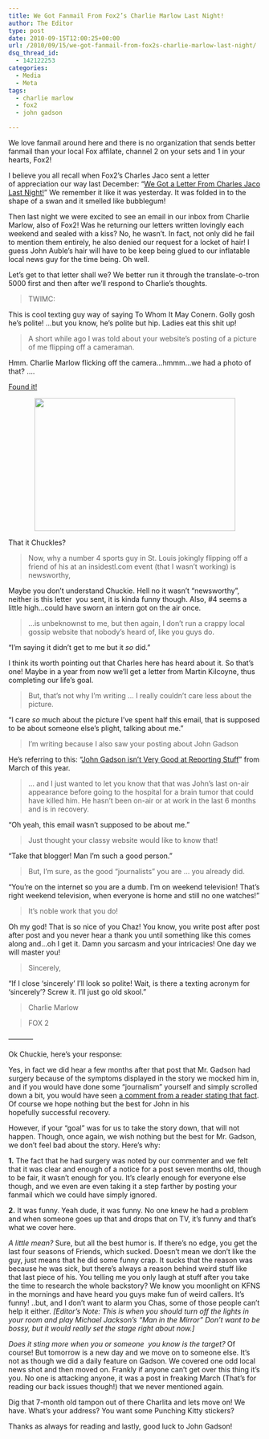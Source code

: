 ```yaml
---
title: We Got Fanmail From Fox2’s Charlie Marlow Last Night!
author: The Editor
type: post
date: 2010-09-15T12:00:25+00:00
url: /2010/09/15/we-got-fanmail-from-fox2s-charlie-marlow-last-night/
dsq_thread_id:
  - 142122253
categories:
  - Media
  - Meta
tags:
  - charlie marlow
  - fox2
  - john gadson

---
```

We love fanmail around here and there is no organization that sends better fanmail than your local Fox affilate, channel 2 on your sets and 1 in your hearts, Fox2!

I believe you all recall when Fox2&#8217;s Charles Jaco sent a letter of appreciation our way last December: &#8220;<a href="http://punchingkitty.com/2009/12/01/we-got-a-letter-from-charles-jaco-last-night/" target="_blank">We Got a Letter From Charles Jaco Last Night!</a>&#8221; We remember it like it was yesterday. It was folded in to the shape of a swan and it smelled like bubblegum!

Then last night we were excited to see an email in our inbox from Charlie Marlow, also of Fox2! Was he returning our letters written lovingly each weekend and sealed with a kiss? No, he wasn&#8217;t. In fact, not only did he fail to mention them entirely, he also denied our request for a locket of hair! I guess John Auble&#8217;s hair will have to be keep being glued to our inflatable local news guy for the time being. Oh well.

Let&#8217;s get to that letter shall we? We better run it through the translate-o-tron 5000 first and then after we&#8217;ll respond to Charlie&#8217;s thoughts.

> TWIMC:

This is cool texting guy way of saying To Whom It May Conern. Golly gosh he&#8217;s polite! &#8230;but you know, he&#8217;s polite but hip. Ladies eat this shit up!

> A short while ago I was told about your website&#8217;s posting of a picture of me flipping off a cameraman.

Hmm. Charlie Marlow flicking off the camera&#8230;hmmm&#8230;we had a photo of that? &#8230;.

<a href="http://punchingkitty.com/2010/01/29/fox-2s-charlie-marlow-has-a-message-for-you/" target="_blank">Found it! </a>

<p style="text-align: center;">
  <a href="http://punchingkitty.com/2010/01/29/fox-2s-charlie-marlow-has-a-message-for-you/"><img class="aligncenter size-full wp-image-3081" title="charlie_marlow" src="http://media.punchingkitty.com/wordpress/2010/01/charlie_marlow.jpg?filter=resize&w=400" alt="" width="400" height="265" srcset="http://media.punchingkitty.com/wordpress/2010/01/charlie_marlow.jpg 600w, http://media.punchingkitty.com/wordpress/2010/01/charlie_marlow-300x198.jpg 300w" sizes="(max-width: 400px) 100vw, 400px" /></a>
</p>

<p style="text-align: left;">
  That it Chuckles?
</p>

> Now, why a number 4 sports guy in St. Louis jokingly flipping off a friend of his at an insidestl.com event (that I wasn&#8217;t working) is newsworthy,

Maybe you don&#8217;t understand Chuckie. Hell no it wasn&#8217;t &#8220;newsworthy&#8221;, neither is this letter  you sent, it is kinda funny though. Also, #4 seems a little high&#8230;could have sworn an intern got on the air once.

> &#8230;is unbeknownst to me, but then again, I don&#8217;t run a crappy local gossip website that nobody&#8217;s heard of, like you guys do.

&#8220;I&#8217;m saying it didn&#8217;t get to me but it _so_ did.&#8221;

I think its worth pointing out that Charles here has heard about it. So that&#8217;s one! Maybe in a year from now we&#8217;ll get a letter from Martin Kilcoyne, thus completing our life&#8217;s goal.

> But, that&#8217;s not why I&#8217;m writing &#8230; I really couldn&#8217;t care less about the picture.

&#8220;I care _so_ much about the picture I&#8217;ve spent half this email, that is supposed to be about someone else&#8217;s plight, talking about me.&#8221;

> I&#8217;m writing because I also saw your posting about John Gadson

He&#8217;s referring to this: &#8220;<a href="http://punchingkitty.com/2010/03/16/john-gadson-isnt-very-good-at-reporting-stuff/" target="_blank">John Gadson isn’t Very Good at Reporting Stuff</a>&#8221; from March of this year.

> &#8230; and I just wanted to let you know that that was John&#8217;s last on-air appearance before going to the hospital for a brain tumor that could have killed him. He hasn&#8217;t been on-air or at work in the last 6 months and is in recovery.

&#8220;Oh yeah, this email wasn&#8217;t supposed to be about me.&#8221;

> Just thought your classy website would like to know that!

&#8220;Take that blogger! Man I&#8217;m such a good person.&#8221;

> But, I&#8217;m sure, as the good &#8220;journalists&#8221; you are &#8230; you already did.

&#8220;You&#8217;re on the internet so you are a dumb. I&#8217;m on weekend television! That&#8217;s right weekend television, when everyone is home and still no one watches!&#8221;

> It&#8217;s noble work that you do!

Oh my god! That is so nice of you Chaz! You know, you write post after post after post and you never hear a thank you until something like this comes along and&#8230;oh I get it. Damn you sarcasm and your intricacies! One day we will master you!

> Sincerely,

&#8220;If I close &#8216;sincerely&#8217; I&#8217;ll look so polite! Wait, is there a texting acronym for &#8216;sincerely&#8217;? Screw it. I&#8217;ll just go old skool.&#8221;

> Charlie Marlow
  
> FOX 2

&#8212;&#8212;&#8212;&#8211;

Ok Chuckie, here&#8217;s your response:

Yes, in fact we did hear a few months after that post that Mr. Gadson had surgery because of the symptoms displayed in the story we mocked him in, and if you would have done some &#8220;journalism&#8221; yourself and simply scrolled down a bit, you would have seen <a href="http://punchingkitty.com/2010/03/16/john-gadson-isnt-very-good-at-reporting-stuff/#comment-61232401" target="_blank">a comment from a reader stating that fact</a>. Of course we hope nothing but the best for John in his hopefully successful recovery.

However, if your &#8220;goal&#8221; was for us to take the story down, that will not happen. Though, once again, we wish nothing but the best for Mr. Gadson, we don&#8217;t feel bad about the story. Here&#8217;s why:

**1.** The fact that he had surgery was noted by our commenter and we felt that it was clear and enough of a notice for a post seven months old, though to be fair, it wasn&#8217;t enough for you. It&#8217;s clearly enough for everyone else though, and we even are even taking it a step farther by posting your fanmail which we could have simply ignored.

**2.** It was funny. Yeah dude, it was funny. No one knew he had a problem and when someone goes up that and drops that on TV, it&#8217;s funny and that&#8217;s what we cover here.

_A little mean?_ Sure, but all the best humor is. If there&#8217;s no edge, you get the last four seasons of Friends, which sucked. Doesn&#8217;t mean we don&#8217;t like the guy, just means that he did some funny crap. It sucks that the reason was because he was sick, but there&#8217;s always a reason behind weird stuff like that last piece of his. You telling me you only laugh at stuff after you take the time to research the whole backstory? We know you moonlight on KFNS in the mornings and have heard you guys make fun of weird callers. It&#8217;s funny! ..but, and I don&#8217;t want to alarm you Chas, some of those people can&#8217;t help it either. _[Editor&#8217;s Note: This is when you should turn off the lights in your room and play Michael Jackson&#8217;s &#8220;Man in the Mirror&#8221; Don&#8217;t want to be bossy, but it would really set the stage right about now.]_

_Does it sting more when you or someone  you know is the target?_ Of course! But tomorrow is a new day and we move on to someone else. It&#8217;s not as though we did a daily feature on Gadson. We covered one odd local news shot and then moved on. Frankly if anyone can&#8217;t get over this thing it&#8217;s you. No one is attacking anyone, it was a post in freaking March (That&#8217;s for reading our back issues though!) that we never mentioned again.

Dig that 7-month old tampon out of there Charlita and lets move on! We have. What&#8217;s your address? You want some Punching Kitty stickers?

Thanks as always for reading and lastly, good luck to John Gadson!